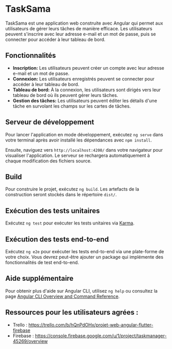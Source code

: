 # TaskSama

TaskSama est une application web construite avec Angular qui permet aux utilisateurs de gérer leurs tâches de manière efficace.
Les utilisateurs peuvent s'inscrire avec leur adresse e-mail et un mot de passe, puis se connecter pour accéder à leur tableau de bord.

## Fonctionnalités

- **Inscription:** Les utilisateurs peuvent créer un compte avec leur adresse e-mail et un mot de passe.
- **Connexion:** Les utilisateurs enregistrés peuvent se connecter pour accéder à leur tableau de bord.
- **Tableau de bord:** À la connexion, les utilisateurs sont dirigés vers leur tableau de bord où ils peuvent gérer leurs tâches.
- **Gestion des tâches:** Les utilisateurs peuvent éditer les détails d'une tâche en survolant les champs sur les cartes de tâches.

## Serveur de développement

Pour lancer l'application en mode développement, exécutez `ng serve` dans votre terminal après avoir installé les dépendances avec `npm install`. 

Ensuite, naviguez vers `http://localhost:4200/` dans votre navigateur pour visualiser l'application. Le serveur se rechargera automatiquement à chaque modification des fichiers source.

## Build

Pour construire le projet, exécutez `ng build`. Les artefacts de la construction seront stockés dans le répertoire `dist/`.

## Exécution des tests unitaires

Exécutez `ng test` pour exécuter les tests unitaires via [Karma](https://karma-runner.github.io).

## Exécution des tests end-to-end

Exécutez `ng e2e` pour exécuter les tests end-to-end via une plate-forme de votre choix. Vous devrez peut-être ajouter un package qui implémente des fonctionnalités de test end-to-end.

## Aide supplémentaire

Pour obtenir plus d'aide sur Angular CLI, utilisez `ng help` ou consultez la page [Angular CLI Overview and Command Reference](https://angular.io/cli).

## Ressources pour les utilisateurs agrées :
- Trello : https://trello.com/b/hQnPdOHx/projet-web-angular-flutter-firebase
- Firebase : https://console.firebase.google.com/u/1/project/taskmanager-45269/overview
